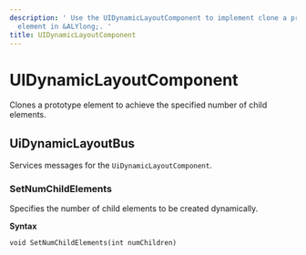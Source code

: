 ```yaml
---
description: ' Use the UIDynamicLayoutComponent to implement clone a prototype UI
  element in &ALYlong;. '
title: UIDynamicLayoutComponent
---
```

# UIDynamicLayoutComponent<a name="lua-scripting-ces-api-ui-uidynamiclayoutcomponent"></a>

Clones a prototype element to achieve the specified number of child elements\.

## UiDynamicLayoutBus<a name="lua-scripting-ces-api-ui-uidynamiclayoutcomponent-uidynamiclayoutbus"></a>

Services messages for the `UiDynamicLayoutComponent`\.

### SetNumChildElements<a name="lua-scripting-ces-api-ui-uidynamiclayoutcomponent-uidynamiclayoutbus-setnumchildelements"></a>

Specifies the number of child elements to be created dynamically\.

**Syntax**

```
void SetNumChildElements(int numChildren)
```